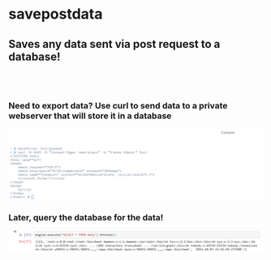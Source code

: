 # savepostdata

## Saves any data sent via post request to a database!
<br><br>

### Need to export data?  Use curl to send data to a private webserver that will store it in a database

![Send Post Data](Images/post.png)


### Later, query the database for the data!

![Access Saved Data](Images/data.png)
